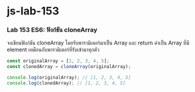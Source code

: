# js-lab-153
### Lab 153 ES6: ฟังก์ชัน cloneArray
จงเขียนฟังก์ชัน cloneArray โดยรับพารามิเตอร์มาเป็น Array และ return ค่าเป็น Array ที่มี element เหมือนกับพารามิเตอร์ที่รับเข้ามาทุกตัว

```JavaScript
const originalArray = [1, 2, 3, 4, 5];
const clonedArray = cloneArray(originalArray);

console.log(originalArray); // [1, 2, 3, 4, 5]
console.log(clonedArray); // [1, 2, 3, 4, 5]
```
